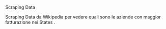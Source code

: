 Scraping Data

Scraping Data da Wikipedia per vedere quali sono le aziende con maggior fatturazione nei States .
